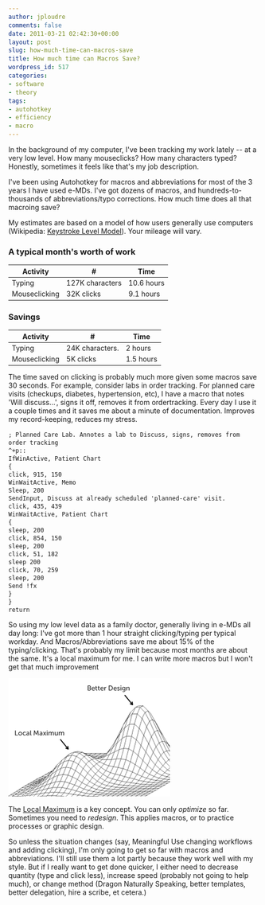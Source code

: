 ```yaml
---
author: jploudre
comments: false
date: 2011-03-21 02:42:30+00:00
layout: post
slug: how-much-time-can-macros-save
title: How much time can Macros Save?
wordpress_id: 517
categories:
- software
- theory
tags:
- autohotkey
- efficiency
- macro
---
```


In the background of my computer, I've been tracking my work lately -- at a very low level. How many mouseclicks? How many characters typed? Honestly, sometimes it feels like that's my job description. 

I've been using Autohotkey for macros and abbreviations for most of the 3 years I have used e-MDs. I've got dozens of macros, and hundreds-to-thousands of abbreviations/typo corrections. How much time does all that macroing save?

My estimates are based on a model of how users generally use computers (Wikipedia: [Keystroke Level Model](http://en.wikipedia.org/wiki/Keystroke-Level_Model)). Your mileage will vary.

### A typical month's worth of work
|Activity|#|Time|
|-------|--------|--------|
|Typing|127K characters|10.6 hours|
|Mouseclicking|32K clicks|9.1 hours|

### Savings

|Activity|#|Time|
|-------|--------|--------|
|Typing|24K characters.|2 hours|
|Mouseclicking|5K clicks|1.5 hours|

The time saved on clicking is probably much more given some macros save 30 seconds. For example, consider labs in order tracking. For planned care visits (checkups, diabetes, hypertension, etc), I have a macro that notes 'Will discuss...', signs it off, removes it from ordertracking. Every day I use it a couple times and it saves me about a minute of documentation. Improves my record-keeping, reduces my stress.

	; Planned Care Lab. Annotes a lab to Discuss, signs, removes from order tracking
	^+p::
	IfWinActive, Patient Chart
	{
	click, 915, 150
	WinWaitActive, Memo
	Sleep, 200
	SendInput, Discuss at already scheduled 'planned-care' visit.
	click, 435, 439
	WinWaitActive, Patient Chart
	{
	sleep, 200
	click, 854, 150
	sleep, 200
	click, 51, 182
	sleep 200
	click, 70, 259
	sleep, 200
	Send !fx
	}
	}
	return

So using my low level data as a family doctor, generally living in e-MDs all day long: I've got more than 1 hour straight clicking/typing per typical workday. And Macros/Abbreviations save me about 15% of the typing/clicking. That's probably my limit because most months are about the same. It's a local maximum for me. I can write more macros but I won't get that much improvement

![](/files/2011/03/local-maximum.gif)

The [Local Maximum](http://52weeksofux.com/post/694598769/the-local-maximum) is a key concept. You can only *optimize* so far. Sometimes you need to *redesign*. This applies macros, or to practice processes or graphic design.

So unless the situation changes (say, Meaningful Use changing workflows and adding clicking), I'm only going to get so far with macros and abbreviations. I'll still use them a lot partly because they work well with my style. But if I really want to get done quicker, I either need to decrease quantity (type and click less), increase speed (probably not going to help much), or change method (Dragon Naturally Speaking, better templates, better delegation, hire a scribe, et cetera.)
